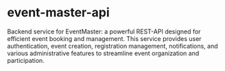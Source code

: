 # event-master-api
Backend service for EventMaster: a powerful REST-API designed for efficient event booking and management. This service provides user authentication, event creation, registration management, notifications, and various administrative features to streamline event organization and participation.
